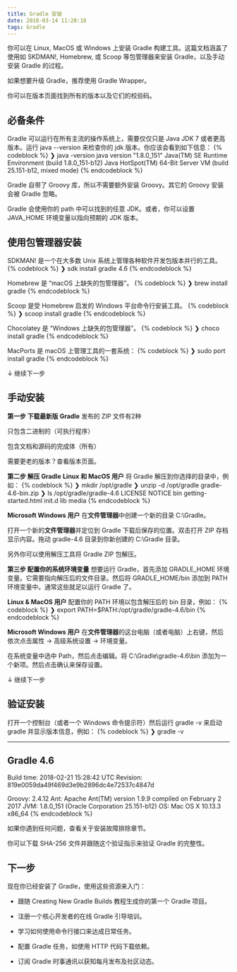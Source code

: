 ```yaml
---
title: Gradle 安装
date: 2018-03-14 11:28:18
tags: Gradle
---
```

你可以在 Linux, MacOS 或 Windows 上安装 Gradle 构建工具。这篇文档涵盖了使用如 SKDMAN!, Homebrew, 或 Scoop 等包管理器来安装 Gradle，以及手动安装 Gradle 的过程。

如果想要升级 Gradle，推荐使用 Gradle Wrapper。

你可以在版本页面找到所有的版本以及它们的校验码。

## 必备条件
Gradle 可以运行在所有主流的操作系统上，需要仅仅只是 Java JDK 7 或者更高版本。运行 java --version 来检查你的 jdk 版本。你应该会看到如下信息：
{% codeblock %}
❯ java -version
java version "1.8.0_151"
Java(TM) SE Runtime Environment (build 1.8.0_151-b12)
Java HotSpot(TM) 64-Bit Server VM (build 25.151-b12, mixed mode)
{% endcodeblock %}

Gradle 自带了 Groovy 库，所以不需要额外安装 Groovy。其它的 Groovy 安装会被 Gradle 忽略。

Gradle 会使用你的 path 中可以找到的任意 JDK。或者，你可以设置 JAVA_HOME 环境变量以指向预期的 JDK 版本。

## 使用包管理器安装
SDKMAN! 是一个在大多数 Unix 系统上管理各种软件开发包版本并行的工具。
{% codeblock %}
❯ sdk install gradle 4.6
{% endcodeblock %}

Homebrew 是 “macOS 上缺失的包管理器”。
{% codeblock %}
❯ brew install gradle
{% endcodeblock %}

Scoop 是受 Homebrew 启发的 Windows 平台命令行安装工具。
{% codeblock %}
❯ scoop install gradle
{% endcodeblock %}

Chocolatey 是 “Windows 上缺失的包管理器”。
{% codeblock %}
❯ choco install gradle
{% endcodeblock %}

MacPorts 是 macOS 上管理工具的一套系统：
{% codeblock %}
❯ sudo port install gradle
{% endcodeblock %}

↓ 继续下一步

## 手动安装
**第一步 下载最新版 Gradle**
发布的 ZIP 文件有2种

只包含二进制的（可执行程序）

包含文档和源码的完成体（所有）

需要更老的版本？查看版本页面。

**第二步 解压 Gradle**
**Linux 和 MacOS 用户**
将 Gradle 解压到你选择的目录中，例如：
{% codeblock %}
❯ mkdir /opt/gradle
❯ unzip -d /opt/gradle gradle-4.6-bin.zip
❯ ls /opt/gradle/gradle-4.6
LICENSE  NOTICE  bin  getting-started.html  init.d  lib  media
{% endcodeblock %}

**Microsoft Windows 用户**
在**文件管理器**中创建一个新的目录 C:\Gradle。

打开一个新的**文件管理器**并定位到 Gradle 下载后保存的位置。双击打开 ZIP 存档显示内容。拖动 gradle-4.6 目录到你新创建的 C:\Gradle 目录。

另外你可以使用解压工具将 Gradle ZIP 包解压。

**第三步 配置你的系统环境变量**
想要运行 Gradle，首先添加 GRADLE_HOME 环境变量。它需要指向解压后的文件目录。然后将 GRADLE_HOME/bin 添加到 PATH 环境变量中。通常这些就足以运行 Gradle 了。

**Linux & MacOS 用户**
配置你的 PATH 环境以包含解压后的 bin 目录，例如：
{% codeblock %}
❯ export PATH=$PATH:/opt/gradle/gradle-4.6/bin
{% endcodeblock %}

**Microsoft Windows 用户**
在**文件管理器**的这台电脑（或者电脑）上右键，然后依次点击属性 → 高级系统设置 → 环境变量。

在系统变量中选中 Path，然后点击编辑。将 C:\Gradle\gradle-4.6\bin 添加为一个新项。然后点击确认来保存设置。

↓ 继续下一步

## 验证安装
打开一个控制台（或者一个 Windows 命令提示符）然后运行 gradle -v 来启动 gradle 并显示版本信息，例如：
{% codeblock %}
❯ gradle -v

------------------------------------------------------------
Gradle 4.6
------------------------------------------------------------

Build time:   2018-02-21 15:28:42 UTC
Revision:     819e0059da49f469d3e9b2896dc4e72537c4847d

Groovy:       2.4.12
Ant:          Apache Ant(TM) version 1.9.9 compiled on February 2 2017
JVM:          1.8.0_151 (Oracle Corporation 25.151-b12)
OS:           Mac OS X 10.13.3 x86_64
{% endcodeblock %}

如果你遇到任何问题，查看关于安装故障排除章节。

你可以下载 SHA-256 文件并跟随这个验证指示来验证 Gradle 的完整性。

## 下一步
现在你已经安装了 Gradle，使用这些资源来入门：

* 跟随 Creating New Gradle Builds 教程生成你的第一个 Gradle 项目。

* 注册一个核心开发者的在线 Gradle 引导培训。

* 学习如何使用命令行接口来达成日常任务。

* 配置 Gradle 任务，如使用 HTTP 代码下载依赖。

* 订阅 Gradle 时事通讯以获知每月发布及社区动态。
